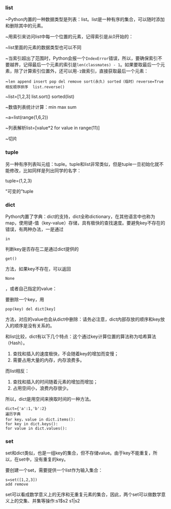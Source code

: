 ### list

~Python内置的一种数据类型是列表：list。list是一种有序的集合，可以随时添加和删除其中的元素。

~用索引来访问list中每一个位置的元素，记得索引是从0开始的：

~list里面的元素的数据类型也可以不同

~当索引超出了范围时，Python会报一个`IndexError`错误，所以，要确保索引不要越界，记得最后一个元素的索引是`len(classmates) - 1`。如果要取最后一个元素，除了计算索引位置外，还可以用`-1`做索引，直接获取最后一个元素：

~`len append insert pop del remove sort(永久) sorted（临时）reverse=True相反顺序排序  list.reverse()`

~list=\[1,2,3\]  list.sort\(\) sorted\(list\)` `

~数值列表统计计算：min max sum

~a=list\(range\(1,6,2\)\)

~列表解析list=\[value\*2 for value in range\(11\)\]

~切片

### tuple

另一种有序列表叫元组：tuple。tuple和list非常类似，但是tuple一旦初始化就不能修改，比如同样是列出同学的名字：

tuple=\(1,2,3\)

"可变的”tuple

### dict

Python内置了字典：dict的支持，dict全称dictionary，在其他语言中也称为map，使用键-值（key-value）存储，具有极快的查找速度。要避免key不存在的错误，有两种办法，一是通过

`in`

判断key是否存在二是通过dict提供的

`get()`

方法，如果key不存在，可以返回

`None`

，或者自己指定的value：

要删除一个key，用

`pop(key) del dict[key]`

方法，对应的value也会从dict中删除：请务必注意，dict内部存放的顺序和key放入的顺序是没有关系的。

和list比较，dict有以下几个特点：这个通过key计算位置的算法称为哈希算法（Hash）。

1. 查找和插入的速度极快，不会随着key的增加而变慢；
2. 需要占用大量的内存，内存浪费多。

而list相反：

1. 查找和插入的时间随着元素的增加而增加；
2. 占用空间小，浪费内存很少。

所以，dict是用空间来换取时间的一种方法。

```
dict={'a':1,'b':2}
遍历字典
for key，value in dict.items():
for key in dict.keys():
for value in dict.values():
```

### set

set和dict类似，也是一组key的集合，但不存储value。由于key不能重复，所以，在set中，没有重复的key。

要创建一个set，需要提供一个list作为输入集合：

```
s=set([1,2,3])
add remove
```

set可以看成数学意义上的无序和无重复元素的集合，因此，两个set可以做数学意义上的交集、并集等操作:s1$s2 s1\|s2

